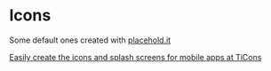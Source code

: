 Icons
=====

Some default ones created with [placehold.it](http://placehold.it)

[Easily create the icons and splash screens for mobile apps at TiCons](http://ticons.fokkezb.nl/)